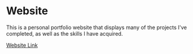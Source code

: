 # Website
This is a personal portfolio website that displays many of the projects I've completed, as well as the skills I have acquired.

[Website Link](https://krishnabiniwale.github.io/)
